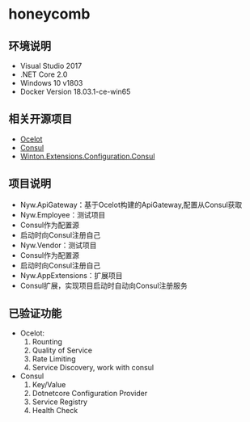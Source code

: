 # honeycomb

## 环境说明
- Visual Studio 2017
- .NET Core 2.0
- Windows 10 v1803
- Docker Version 18.03.1-ce-win65 

## 相关开源项目
- [Ocelot](https://github.com/ThreeMammals/Ocelot)
- [Consul](https://github.com/hashicorp/consul)
- [Winton.Extensions.Configuration.Consul](https://github.com/wintoncode/Winton.Extensions.Configuration.Consul)

## 项目说明
- Nyw.ApiGateway：基于Ocelot构建的ApiGateway,配置从Consul获取
- Nyw.Employee：测试项目
 - Consul作为配置源
 - 启动时向Consul注册自己
- Nyw.Vendor：测试项目
 - Consul作为配置源
 - 启动时向Consul注册自己
- Nyw.AppExtensions：扩展项目
 - Consul扩展，实现项目启动时自动向Consul注册服务

## 已验证功能
- Ocelot:
  1. Rounting 
  1. Quality of Service
  1. Rate Limiting
  1. Service Discovery, work with consul
- Consul
  1. Key/Value
  1. Dotnetcore Configuration Provider
  1. Service Registry
  1. Health Check

